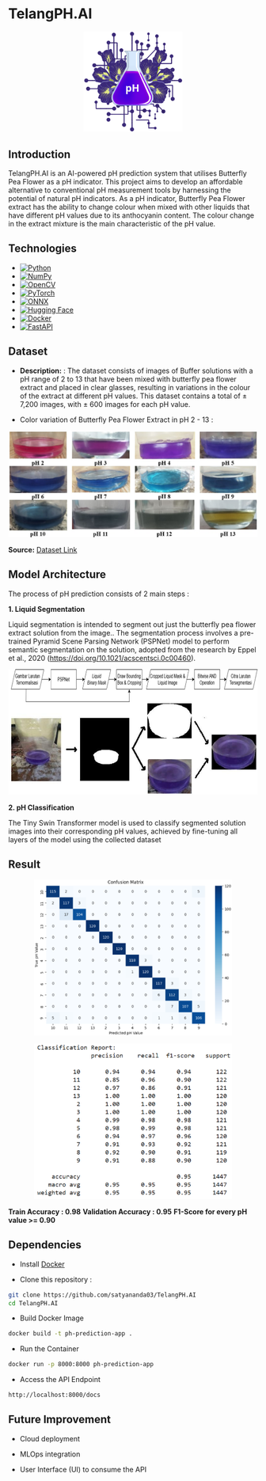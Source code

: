 # TelangPH.AI
<p align="center">
  <img src="./img/logo.png" alt="Logo" width="200"/>
</p>

## Introduction

TelangPH.AI is an AI-powered pH prediction system that utilises Butterfly Pea Flower as a pH indicator. This project aims to develop an affordable alternative to conventional pH measurement tools by harnessing the potential of natural pH indicators. As a pH indicator, Butterfly Pea Flower extract has the ability to change colour when mixed with other liquids that have different pH values due to its anthocyanin content. The colour change in the extract mixture is the main characteristic of the pH value.

## Technologies

- [![Python](https://img.shields.io/badge/Python-%2314354C.svg?style=flat&logo=python&logoColor=white)](https://www.python.org/)
- [![NumPy](https://img.shields.io/badge/NumPy-%23013243.svg?style=flat&logo=numpy&logoColor=white)](https://numpy.org/)
- [![OpenCV](https://img.shields.io/badge/OpenCV-%235C3EE8.svg?style=flat&logo=opencv&logoColor=white)](https://opencv.org/)
- [![PyTorch](https://img.shields.io/badge/PyTorch-%23EE4C2C.svg?style=flat&logo=pytorch&logoColor=white)](https://pytorch.org/)
- [![ONNX](https://img.shields.io/badge/ONNX-%23F7931E.svg?style=flat&logo=onnx&logoColor=white)](https://onnx.ai/)
- [![Hugging Face](https://img.shields.io/badge/Hugging%20Face-%23FFD21E.svg?style=flat&logo=huggingface&logoColor=black)](https://huggingface.co/)
- [![Docker](https://img.shields.io/badge/Docker-%232496ED.svg?style=flat&logo=docker&logoColor=white)](https://www.docker.com/)
- [![FastAPI](https://img.shields.io/badge/FastAPI-%23009688.svg?style=flat&logo=fastapi&logoColor=white)](https://fastapi.tiangolo.com/)

## Dataset

- **Description:** : The dataset consists of images of Buffer solutions with a pH range of 2 to 13 that have been mixed with butterfly pea flower extract and placed in clear glasses, resulting in variations in the colour of the extract at different pH values. This dataset contains a total of ± 7,200 images, with ± 600 images for each pH value.

- Color variation of Butterfly Pea Flower Extract in pH 2 - 13 :

![Dataset](./img/dataset.jpg)

**Source:** [Dataset Link](https://drive.google.com/drive/folders/1AEW6-xGKV9tvNPNj_pVaIWmhBnf2tzi3?usp=sharing)

## Model Architecture
The process of pH prediction consists of 2 main steps :

**1. Liquid Segmentation**

Liquid segmentation is intended to segment out just the butterfly pea flower extract solution from the image.. The segmentation process involves a pre-trained Pyramid Scene Parsing Network (PSPNet) model to perform semantic segmentation on the solution, adopted from the research by Eppel et al., 2020 (https://doi.org/10.1021/acscentsci.0c00460).

![Segmentation](./img/segmentation.jpg)

**2. pH Classification**

The Tiny Swin Transformer model is used to classify segmented solution images into their corresponding pH values, achieved by fine-tuning all layers of the model using the collected dataset

## Result
<p align="center">
  <img src="./img/confusion_matrix.png" alt="Logo" width="400"/>
</p>
<p align="center">
  <img src="./img/classification_report.png" alt="Logo" width="400"/>
</p>

**Train Accuracy : 0.98**
**Validation Accuracy : 0.95**
**F1-Score for every pH value >= 0.90**

## Dependencies

- Install [Docker](https://docs.docker.com/get-docker/)

- Clone this repository :
```bash
git clone https://github.com/satyananda03/TelangPH.AI
cd TelangPH.AI
```
- Build Docker Image
```bash
docker build -t ph-prediction-app .
```
- Run the Container
```bash
docker run -p 8000:8000 ph-prediction-app
```
- Access the API Endpoint 
```bash
http://localhost:8000/docs
```

## Future Improvement 

- Cloud deployment

- MLOps integration

- User Interface (UI) to consume the API